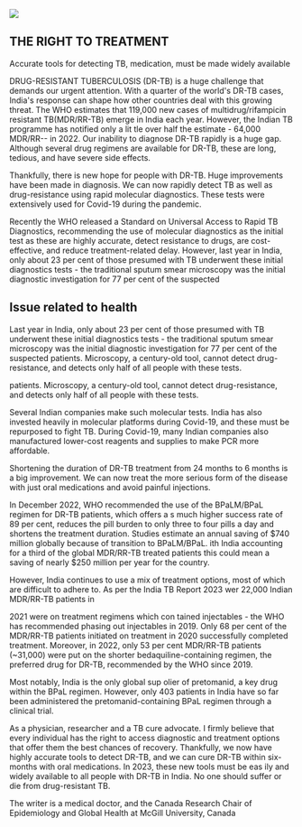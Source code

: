 ![](_page_0_Picture_0.jpeg)

## THE RIGHT TO TREATMENT

Accurate tools for detecting TB, medication, must be made widely available

DRUG-RESISTANT TUBERCULOSIS (DR-TB) is a huge challenge that demands our urgent attention. With a quarter of the world's DR-TB cases, India's response can shape how other countries deal with this growing threat. The WHO estimates that 119,000 new cases of multidrug/rifampicin resistant TB(MDR/RR-TB) emerge in India each year. However, the Indian TB programme has notified only a lit tle over half the estimate - 64,000 MDR/RR-- in 2022. Our inability to diagnose DR-TB rapidly is a huge gap. Although several drug regimens are available for DR-TB, these are long, tedious, and have severe side effects.

Thankfully, there is new hope for people with DR-TB. Huge improvements have been made in diagnosis. We can now rapidly detect TB as well as drug-resistance using rapid molecular diagnostics. These tests were extensively used for Covid-19 during the pandemic.

Recently the WHO released a Standard on Universal Access to Rapid TB Diagnostics, recommending the use of molecular diagnostics as the initial test as these are highly accurate, detect resistance to drugs, are cost-effective, and reduce treatment-related delay. However, last year in India, only about 23 per cent of those presumed with TB underwent these initial diagnostics tests - the traditional sputum smear microscopy was the initial diagnostic investigation for 77 per cent of the suspected

## Issue related to health

Last year in India, only about 23 per cent of those presumed with TB underwent these initial diagnostics tests - the traditional sputum smear microscopy was the initial diagnostic investigation for 77 per cent of the suspected patients. Microscopy, a century-old tool, cannot detect drug-resistance, and detects only half of all people with these tests.

patients. Microscopy, a century-old tool, cannot detect drug-resistance, and detects only half of all people with these tests.

Several Indian companies make such molecular tests. India has also invested heavily in molecular platforms during Covid-19, and these must be repurposed to fight TB. During Covid-19, many Indian companies also manufactured lower-cost reagents and supplies to make PCR more affordable.

Shortening the duration of DR-TB treatment from 24 months to 6 months is a big improvement. We can now treat the more serious form of the disease with just oral medications and avoid painful injections.

In December 2022, WHO recommended the use of the BPaLM/BPaL regimen for DR-TB patients, which offers a s much higher success rate of 89 per cent, reduces the pill burden to only three to four pills a day and shortens the treatment duration. Studies estimate an annual saving of \$740 million globally because of transition to BPaLM/BPaL. ith India accounting for a third of the global MDR/RR-TB treated patients this could mean a saving of nearly \$250 million per year for the country.

However, India continues to use a mix of treatment options, most of which are difficult to adhere to. As per the India TB Report 2023 wer 22,000 Indian MDR/RR-TB patients in

2021 were on treatment regimens which con tained injectables - the WHO has recommended phasing out injectables in 2019. Only 68 per cent of the MDR/RR-TB patients initiated on treatment in 2020 successfully completed treatment. Moreover, in 2022, only 53 per cent MDR/RR-TB patients (~31,000) were put on the shorter bedaquiline-containing regimen, the preferred drug for DR-TB, recommended by the WHO since 2019.

Most notably, India is the only global sup olier of pretomanid, a key drug within the BPaL regimen. However, only 403 patients in India have so far been administered the pretomanid-containing BPaL regimen through a clinical trial.

As a physician, researcher and a TB cure advocate. I firmly believe that every individual has the right to access diagnostic and treatment options that offer them the best chances of recovery. Thankfully, we now have highly accurate tools to detect DR-TB, and we can cure DR-TB within six-months with oral medications. In 2023, these new tools must be eas ily and widely available to all people with DR-TB in India. No one should suffer or die from drug-resistant TB.

The writer is a medical doctor, and the Canada Research Chair of Epidemiology and Global Health at McGill University, Canada
